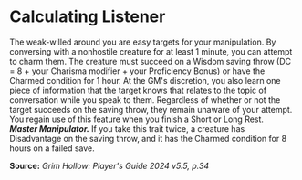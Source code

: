 # Calculating Listener

The weak-willed around you are easy targets for your manipulation. By conversing with a nonhostile creature for at least 1 minute, you can attempt to charm them. The creature must succeed on a Wisdom saving throw (DC = 8 + your Charisma modifier + your Proficiency Bonus) or have the Charmed condition for 1 hour. At the GM's discretion, you also learn one piece of information that the target knows that relates to the topic of conversation while you speak to them. Regardless of whether or not the target succeeds on the saving throw, they remain unaware of your attempt. You regain use of this feature when you finish a Short or Long Rest.  
***Master Manipulator.*** If you take this trait twice, a creature has Disadvantage on the saving throw, and it has the Charmed condition for 8 hours on a failed save.

**Source:** *Grim Hollow: Player's Guide 2024 v5.5, p.34*